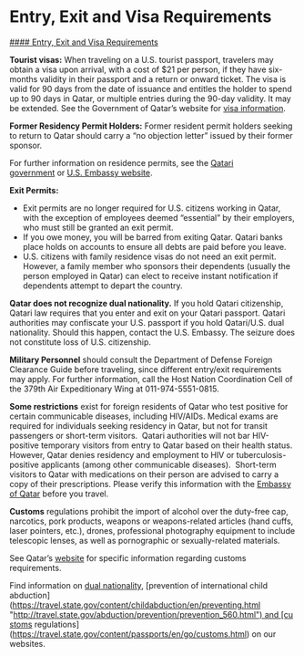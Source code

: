 # Entry, Exit and Visa Requirements

[#### Entry, Exit and Visa Requirements](javascript:void(0); "Entry, Exit and Visa Requirements")

**Tourist visas:** When traveling on a U.S. tourist passport, travelers may obtain a visa upon arrival, with a cost of $21 per person, if they have six-months validity in their passport and a return or onward ticket. The visa is valid for 90 days from the date of issuance and entitles the holder to spend up to 90 days in Qatar, or multiple entries during the 90-day validity. It may be extended. See the Government of Qatar’s website for [visa information](https://portal.moi.gov.qa/qatarvisas/).

**Former Residency Permit Holders:** Former resident permit holders seeking to return to Qatar should carry a “no objection letter” issued by their former sponsor.

For further information on residence permits, see the [Qatari government](https://portal.moi.gov.qa/qatarvisas/) or [U.S. Embassy website](https://qa.usembassy.gov/services/#local).

**Exit Permits:**

* Exit permits are no longer required for U.S. citizens working in Qatar, with the exception of employees deemed “essential” by their employers, who must still be granted an exit permit.
* If you owe money, you will be barred from exiting Qatar. Qatari banks place holds on accounts to ensure all debts are paid before you leave.
* U.S. citizens with family residence visas do not need an exit permit. However, a family member who sponsors their dependents (usually the person employed in Qatar) can elect to receive instant notification if dependents attempt to depart the country.

**Qatar does not recognize dual nationality.** If you hold Qatari citizenship, Qatari law requires that you enter and exit on your Qatari passport. Qatari authorities may confiscate your U.S. passport if you hold Qatari/U.S. dual nationality. Should this happen, contact the U.S. Embassy. The seizure does not constitute loss of U.S. citizenship.

**Military Personnel** should consult the Department of Defense Foreign Clearance Guide before traveling, since different entry/exit requirements may apply. For further information, call the Host Nation Coordination Cell of the 379th Air Expeditionary Wing at 011-974-5551-0815.

**Some restrictions** exist for foreign residents of Qatar who test positive for certain communicable diseases, including HIV/AIDs. Medical exams are required for individuals seeking residency in Qatar, but not for transit passengers or short-term visitors.  Qatari authorities will not bar HIV-positive temporary visitors from entry to Qatar based on their health status.  However, Qatar denies residency and employment to HIV or tuberculosis-positive applicants (among other communicable diseases).  Short-term visitors to Qatar with medications on their person are advised to carry a copy of their prescriptions. Please verify this information with the [Embassy of Qatar](https://washington.embassy.qa/en) before you travel.

**Customs** regulations prohibit the import of alcohol over the duty-free cap, narcotics, pork products, weapons or weapons-related articles (hand cuffs, laser pointers, etc.), drones, professional photography equipment to include telescopic lenses, as well as pornographic or sexually-related materials.

See Qatar’s [website](https://www.customs.gov.qa/english/pages/default.aspx) for specific information regarding customs requirements.

Find information on [dual nationality](https://travel.state.gov/content/travel/en/international-travel/before-you-go/travelers-with-special-considerations/Dual-Nationality-Travelers.html "http://travel.state.gov/travel/cis_pa_tw/cis/cis_1753.html"), [prevention of international child abduction](https://travel.state.gov/content/childabduction/en/preventing.html "http://travel.state.gov/abduction/prevention/prevention_560.html") and [customs regulations](https://travel.state.gov/content/passports/en/go/customs.html) on our websites.